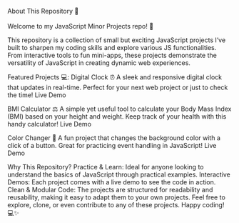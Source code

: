 About This Repository 🌟<br><br>
Welcome to my JavaScript Minor Projects repo! 🚀

This repository is a collection of small but exciting JavaScript projects I’ve built to sharpen my coding skills and explore various JS functionalities. From interactive tools to fun mini-apps, these projects demonstrate the versatility of JavaScript in creating dynamic web experiences.

Featured Projects 💻:
Digital Clock ⏰
A sleek and responsive digital clock that updates in real-time. Perfect for your next web project or just to check the time!
Live Demo

BMI Calculator ⚖️
A simple yet useful tool to calculate your Body Mass Index (BMI) based on your height and weight. Keep track of your health with this handy calculator!
Live Demo

Color Changer 🎨
A fun project that changes the background color with a click of a button. Great for practicing event handling in JavaScript!
Live Demo

Why This Repository?
Practice & Learn: Ideal for anyone looking to understand the basics of JavaScript through practical examples.
Interactive Demos: Each project comes with a live demo to see the code in action.
Clean & Modular Code: The projects are structured for readability and reusability, making it easy to adapt them to your own projects.
Feel free to explore, clone, or even contribute to any of these projects. Happy coding! 💻✨
